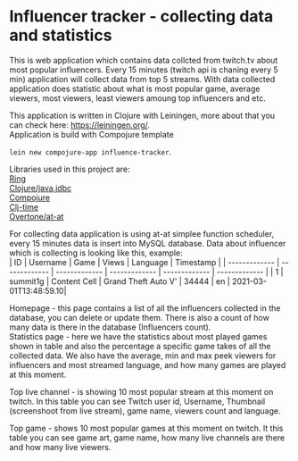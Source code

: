 # Influencer tracker - collecting data and statistics

This is web application which contains data collcted from twitch.tv about most popular influencers. Every 15 minutes (twitch api is chaning every 5 min) application will collect data from top 5 streams. With data collected application does statistic about what is most popular game, average viewers, most viewers, least viewers amoung top influencers and etc.  

This application is written in Clojure with Leiningen, more about that you can check here: https://leiningen.org/.   
Application is build with Compojure template   
  
```lein new compojure-app influence-tracker```.  
  
Libraries used in this project are:  
[Ring](https://github.com/ring-clojure/ring)  
[Clojure/java.jdbc](https://github.com/clojure/java.jdbc)  
[Compojure](https://github.com/weavejester/compojure)  
[Clj-time](https://github.com/clj-time/clj-time)  
[Overtone/at-at](https://github.com/overtone/at-at)  

For collecting data application is using at-at simplee function scheduler, every 15 minutes data is insert into MySQL database. Data about influencer which is collecting is looking like this, example:  
| ID            | Username      | Game          |    Views      | Language      | Timestamp     |
| ------------- | ------------- | ------------- | ------------- | ------------- | ------------- |
| 1  | summit1g  | Content Cell  | Grand Theft Auto V'  | 34444  | en  | 2021-03-01T13:48:59.10|  
  
Homepage - this page contains a list of all the influencers collected in the database, you can delete or update them. There is also a count of how many data is there in the database (Influencers count).  
Statistics page - here we have the statistics about most played games shown in table and also the percentage a specific game takes of all the collected data. We also have the average, min and max peek viewers for influencers and most streamed language, and how many games are played at this moment.  
  
Top live channel - is showing 10 most popular stream at this moment on twitch. In this table you can see Twitch user id, Username, Thumbnail (screenshoot from live stream), game name, viewers count and language.  
  
 Top game - shows 10 most popular games at this moment on twitch. It this table you can see game art, game name, how many live channels are there and how many live viewers.  
 
 
 
 



 


